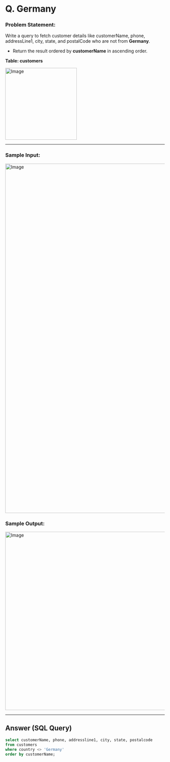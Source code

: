 # Q. Germany

### Problem Statement:

Write a query to fetch customer details like customerName, phone, addressLine1, city, state, and postalCode who are not from **Germany**.

  - Return the result ordered by **customerName** in ascending order.

**Table: customers**

<img width="226" alt="Image" src="https://github.com/user-attachments/assets/18cc0417-f2e9-4cb4-9c37-34c2f31e9b84" />

---

### Sample Input:

<img width="1099" alt="Image" src="https://github.com/user-attachments/assets/3d997ba9-899d-4cac-83eb-104e582268fc" />

### Sample Output:

<img width="561" alt="Image" src="https://github.com/user-attachments/assets/82cd1f72-ad77-49b4-943b-4091d3cb959b" />

---

## Answer (SQL Query)

```sql
select customerName, phone, addressline1, city, state, postalcode
from customers
where country <> 'Germany'
order by customerName;
